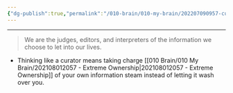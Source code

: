 ```yaml
---
{"dg-publish":true,"permalink":"/010-brain/010-my-brain/202207090957-curator-s-perspective/","created":"2022-07-09T09:57:16.000-04:00","updated":"2025-03-13T10:11:29.000-04:00"}
---
```



---

> We are the judges, editors, and interpreters of the information we choose to let into our lives. 

- Thinking like a curator means taking charge [[010 Brain/010 My Brain/202108012057 - Extreme Ownership\|202108012057 - Extreme Ownership]] of your own information steam instead of letting it wash over you.